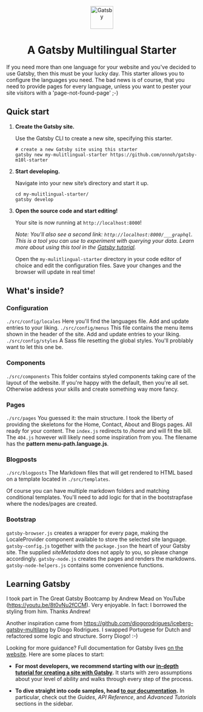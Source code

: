 <p align="center">
  <a href="https://www.gatsbyjs.org">
    <img alt="Gatsby" src="https://www.gatsbyjs.org/monogram.svg" width="60" />
  </a>
</p>
<h1 align="center">
  A Gatsby Multilingual Starter
</h1>

If you need more than one language for your website and you've decided to use Gatsby, then this must be your lucky day. This starter allows you to configure the languages you need. The bad news is of course, that you need to provide pages for every language, unless you want to pester your site visitors with a 'page-not-found-page' ;-)

## Quick start

1.  **Create the Gatsby site.**

    Use the Gatsby CLI to create a new site, specifying this starter.

    ```shell
    # create a new Gatsby site using this starter
    gatsby new my-mulitlingual-starter https://github.com/onnoh/gatsby-m10l-starter
    ```

1.  **Start developing.**

    Navigate into your new site’s directory and start it up.

    ```shell
    cd my-mulitlingual-starter/
    gatsby develop
    ```

1.  **Open the source code and start editing!**

    Your site is now running at `http://localhost:8000`!

    _Note: You'll also see a second link: _`http://localhost:8000/___graphql`_. This is a tool you can use to experiment with querying your data. Learn more about using this tool in the [Gatsby tutorial](https://www.gatsbyjs.org/tutorial/part-five/#introducing-graphiql)._

    Open the `my-mulitlingual-starter` directory in your code editor of choice and edit the configuration files. Save your changes and the browser will update in real time!

## What's inside?

### Configuration

`./src/config/locales` Here you'll find the languages file. Add and update entries to your liking.
`./src/config/menus` This file contains the menu items shown in the header of the site. Add and update entries to your liking.
`./src/config/styles` A Sass file resetting the global styles. You'll problably want to let this one be.

### Components

`./src/components` This folder contains styled components taking care of the layout of the website. If you're happy with the default, then you're all set. Otherwise address your skills and create something way more fancy.

### Pages

`./src/pages` You guessed it: the main structure. I took the liberty of providing the skeletons for the Home, Contact, About and Blogs pages. All ready for your content. The `index.js` redirects to _/home_ and will fit the bill. The `404.js` however will likely need some inspiration from you. The filename has the **pattern menu-path.language.js**.

### Blogposts

`./src/blogposts` The Markdown files that will get rendered to HTML based on a template located in `./src/templates`.

Of course you can have multiple markdown folders and matching conditional templates. You'll need to add logic for that in the bootstrapfase where the nodes/pages are created.

### Bootstrap

`gatsby-browser.js` creates a wrapper for every page, making the LocaleProvider component available to store the selected site language.
`gatsby-config.js` together with the `package.json` the heart of your Gatsby site. The supplied _siteMetadata_ does not apply to you, so please change accordingly.
`gatsby-node.js` creates the pages and renders the markdowns.
`gatsby-node-helpers.js` contains some convenience functions.

## Learning Gatsby

I took part in The Great Gatsby Bootcamp by Andrew Mead on YouTube (https://youtu.be/8t0vNu2fCCM). Very enjoyable. In fact: I borrowed the styling from him. Thanks Andrew!

Another inspiration came from https://github.com/diogorodrigues/iceberg-gatsby-multilang by Diogo Rodrigues. I swapped Portugese for Dutch and refactored some logic and structure. Sorry Diogo! :-)

Looking for more guidance? Full documentation for Gatsby lives [on the website](https://www.gatsbyjs.org/). Here are some places to start:

- **For most developers, we recommend starting with our [in-depth tutorial for creating a site with Gatsby](https://www.gatsbyjs.org/tutorial/).** It starts with zero assumptions about your level of ability and walks through every step of the process.

- **To dive straight into code samples, head [to our documentation](https://www.gatsbyjs.org/docs/).** In particular, check out the _Guides_, _API Reference_, and _Advanced Tutorials_ sections in the sidebar.
